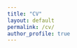 ```yaml
---
title: "CV"
layout: default
permalink: /cv/
author_profile: true
---
```


<object data="../assets/path/files/CV_Kangwoo-Choi.pdf" width="1000" height="1000" type='application/pdf'></object>
